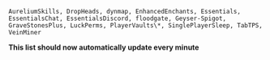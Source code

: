 ```
AureliumSkills, DropHeads, dynmap, EnhancedEnchants, Essentials, EssentialsChat, EssentialsDiscord, floodgate, Geyser-Spigot, GraveStonesPlus, LuckPerms, PlayerVaults\*, SinglePlayerSleep, TabTPS, VeinMiner
```

**This list should now automatically update every minute**
